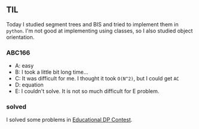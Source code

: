 ## TIL

Today I studied segment trees and BIS and tried to implement them in `python`. I'm not good at implementing using classes, so I also studied object orientation.

### ABC166

* A: easy
* B: I took a little bit long time...
* C: It was difficult for me. I thought it took `O(N^2)`, but I could get `AC`
* D: equation
* E: I couldn't solve. It is not so much difficult for E problem. 

### solved

I solved some problems in [Educational DP Contest](https://atcoder.jp/contests/dp).